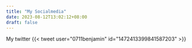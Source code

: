 ```yaml
---
title: "My Socialmedia"
date: 2023-08-12T13:02:12+08:00
draft: false
---
```


My twitter
{{< tweet user="0711benjamin" id="1472413399841587203" >}}
